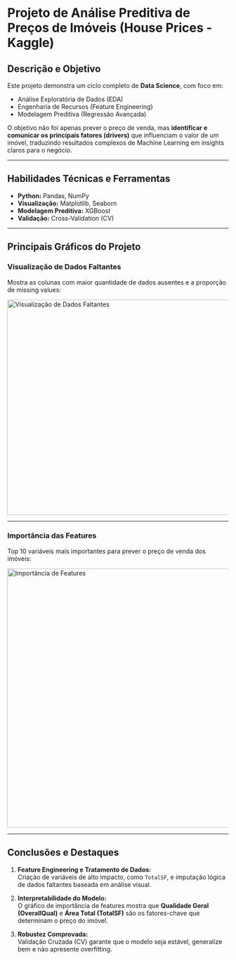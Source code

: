# Projeto de Análise Preditiva de Preços de Imóveis (House Prices - Kaggle)

## Descrição e Objetivo
Este projeto demonstra um ciclo completo de **Data Science**, com foco em:  
- Análise Exploratória de Dados (EDA)  
- Engenharia de Recursos (Feature Engineering)  
- Modelagem Preditiva (Regressão Avançada)  

O objetivo não foi apenas prever o preço de venda, mas **identificar e comunicar os principais fatores (drivers)** que influenciam o valor de um imóvel, traduzindo resultados complexos de Machine Learning em insights claros para o negócio.

---

## Habilidades Técnicas e Ferramentas
- **Python:** Pandas, NumPy  
- **Visualização:** Matplotlib, Seaborn  
- **Modelagem Preditiva:** XGBoost  
- **Validação:** Cross-Validation (CV)

---

## Principais Gráficos do Projeto

### Visualização de Dados Faltantes
Mostra as colunas com maior quantidade de dados ausentes e a proporção de missing values:  

<img width="989" height="490" alt="Visualização de Dados Faltantes" src="https://github.com/user-attachments/assets/dace7622-e63f-45d9-89be-911a74798f27" />

---

### Importância das Features
Top 10 variáveis mais importantes para prever o preço de venda dos imóveis:  

<img width="989" height="590" alt="Importância de Features" src="https://github.com/user-attachments/assets/f43a8be6-aa6c-4878-84c5-b906f9ba1e66" />

---

## Conclusões e Destaques

1. **Feature Engineering e Tratamento de Dados:**  
   Criação de variáveis de alto impacto, como `TotalSF`, e imputação lógica de dados faltantes baseada em análise visual.  

2. **Interpretabilidade do Modelo:**  
   O gráfico de importância de features mostra que **Qualidade Geral (OverallQual)** e **Área Total (TotalSF)** são os fatores-chave que determinam o preço do imóvel.  

3. **Robustez Comprovada:**  
   Validação Cruzada (CV) garante que o modelo seja estável, generalize bem e não apresente overfitting.

